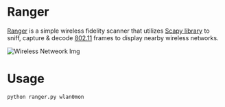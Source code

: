 # Ranger
[Ranger](https://github.com/stevemats/Ranger) is a simple wireless fidelity scanner that utilizes [Scapy library](https://scapy.net/) to sniff, capture & decode [802.11](https://en.wikipedia.org/wiki/802.11_Frame_Types) frames to display nearby wireless networks.

![Wireless Netweork Img](https://user-images.githubusercontent.com/30528167/131298615-6b618e1c-ed90-4b91-83d0-0e76556ca6ea.jpg)

# Usage
```
python ranger.py wlan0mon
```